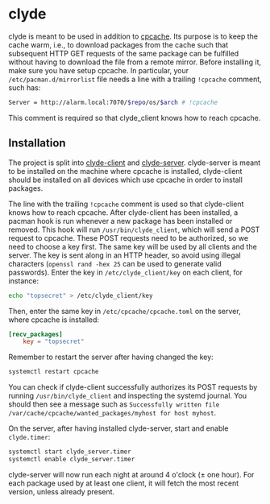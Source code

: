 # clyde

clyde is meant to be used in addition to [cpcache](https://github.com/nroi/cpcache).
Its purpose is to keep the cache warm, i.e., to download packages from the cache such that subsequent
HTTP GET requests of the same package can be fulfilled without having to download the file from a remote mirror.
Before installing it, make sure you have setup cpcache. In particular, your `/etc/pacman.d/mirrorlist` file needs a line with a trailing `!cpcache` comment, such has:
```bash
Server = http://alarm.local:7070/$repo/os/$arch # !cpcache
```
This comment is required so that clyde_client knows how to reach cpcache.

## Installation
The project is split into
[clyde-client](https://aur.archlinux.org/packages/clyde-client-git/)
and
[clyde-server](https://aur.archlinux.org/packages/clyde-server-git/).
clyde-server is meant to be installed on the machine where cpcache is installed, clyde-client
should be installed on all devices which use cpcache in order to install packages.

The line with the trailing `!cpcache` comment is used so that clyde-client knows how to reach cpcache. After clyde-client has been installed, a pacman hook is run whenever a new package has been installed or removed. This hook will run `/usr/bin/clyde_client`, which will send a POST request to cpcache.
These POST requests need to be authorized, so we need to choose a key first. The same key will be used by all
clients and the server. The key is sent along in an HTTP header, so avoid using illegal characters
(`openssl rand -hex 25` can be used to generate valid passwords).
Enter the key in `/etc/clyde_client/key` on each client, for instance:
```bash
echo "topsecret" > /etc/clyde_client/key
```

Then, enter the same key in `/etc/cpcache/cpcache.toml` on the server, where cpcache is installed:
```toml
[recv_packages]
    key = "topsecret"
```

Remember to restart the server after having changed the key:
```bash
systemctl restart cpcache
```

You can check if clyde-client successfully authorizes its POST requests by running `/usr/bin/clyde_client` and inspecting the systemd journal. You should then see a message such as `Successfully written file /var/cache/cpcache/wanted_packages/myhost for host myhost`.

On the server, after having installed clyde-server, start and enable `clyde.timer`:
```bash
systemctl start clyde_server.timer
systemctl enable clyde_server.timer
```

clyde-server will now run each night at around 4 o'clock (± one hour). For each package used by at
least one client, it will fetch the most recent version, unless already present.
